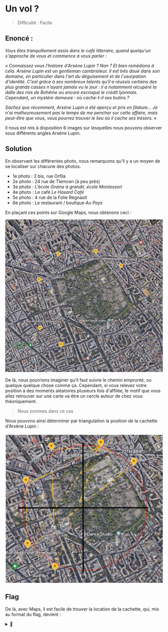 # Un vol ?
> Difficulté : Facile


## Enoncé :

*Vous êtes tranquillement assis dans le café litteraire, quand quelqu'un s'approche de vous et commence à vous parler :*

*« Connaissez vous l'histoire d'Arsène Lupin ? Non ? Et bien remédions à cela. Arsène Lupin est un gentleman cambrioleur. Il est très doué dans son domaine, en particulier dans l'art du déguisement et de l'usurpation d'identité. C'est grâce à ses nombreux talents qu'il a réussis certains des plus grands casses n'ayant jamais vu le jour : il a notamment récupéré la dalle des rois de Bohême ou encore escroqué le crédit lyonnais. Cependant, un mystère demeure : où cache-t-il ses butins ?*

*Sachez que récemment, Arsène Lupin a été aperçu et pris en filature... Je n'ai malheureusement pas le temps de me pencher sur cette affaire, mais peut-être que vous, vous pourrez trouver le lieu où il cache ses trésors. »*

Il nous est mis à disposition 6 images sur lesquelles nous pouvons observer sous différents angles Arsène Lupin.

## Solution

En observant les différentes photo, nous remarquons qu'il y a un moyen de se localiser sur chacune des photos.
*  1e photo : 2 bis, rue Orfila
*  2e photo : 24 rue de Tlemcen (à peu près)
*  3e photo : L'école *Graine à grandir, école Montessori*
*  4e photo : Le café *Le Hasard Café*
*  5e photo : 4 rue de la Folie Régnault
*  6e photo : Le restaurant / boutique *Au Pays*

En plaçant ces points sur Google Maps, nous obtenons ceci :

<p align="center">
  <img src="points.png" alt="points" width="600">
</p>

De là, nous pourrions imaginer qu'il faut suivre le chemin emprunté, ou quelque quelque chose comme ça.
Cependant, si vous relevez votre position à des moments aléatoires plusieurs fois d'affilée, le motif que vous allez retrouver sur une carte va être un cercle autour de chez vous théoriquement.
> Nous sommes dans ce cas  

Nous pouvons ainsi déterminer par triangulation la position de la cachette d'Arsène Lupin :

<p align="center">
  <img src="solution.png" alt="solution" width="600">
</p>

## Flag

De là, avec Maps, il est facile de trouver la location de la cachette, qui, mis au format du flag, devient :

<details>
<summary>🚩</summary>

```
404CTF{tombe_de_frederic_chopin}
```
